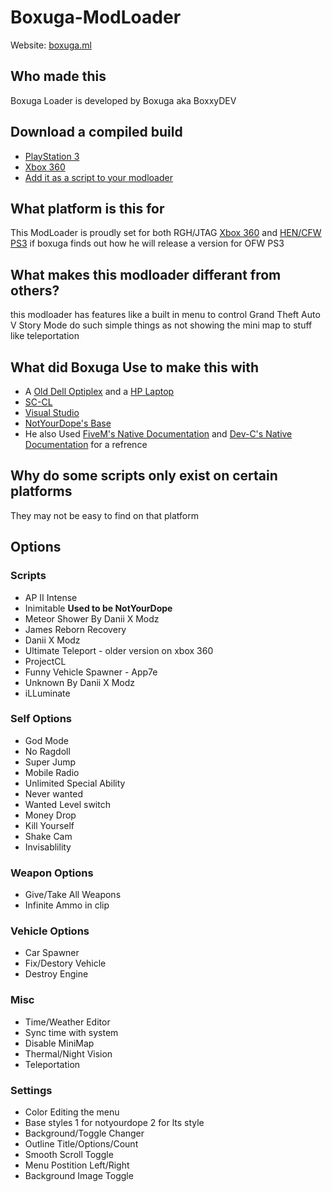 # Boxuga-ModLoader
Website: [boxuga.ml](BoxxyDEV.github.io/boxuga-modloader-site)

## Who made this
Boxuga Loader is developed by Boxuga aka BoxxyDEV 

## Download a compiled build
* [PlayStation 3](https://www.mediafire.com/file/odoggnh8qvbvw9i/update.rpf/file)
* [Xbox 360](https://www.mediafire.com/file/5zknaam7cgxx7zp/tu00000009_00000000/file)
* [Add it as a script to your modloader](https://www.mediafire.com/file/m3yvsf8xwrt0nib/BoxugaLoaderScript.zip/file)

## What platform is this for
This ModLoader is proudly set for both RGH/JTAG [Xbox 360](https://en.wikipedia.org/wiki/Xbox_360) and [HEN/CFW](https://en.wikipedia.org/wiki/PlayStation_3_homebrew) [PS3](https://en.wikipedia.org/wiki/PlayStation_3) if boxuga finds out how he will release a version for OFW PS3

## What makes this modloader differant from others?
this modloader has features like a built in menu to control Grand Theft Auto V Story Mode do such simple things as not showing the mini map to stuff like teleportation

## What did Boxuga Use to make this with
* A [Old Dell Optiplex](https://www.dell.com/en-us/work/shop/cty/pdp/spd/optiplex-780) and a [HP Laptop](https://support.hp.com/au-en/document/c06452793)
* [SC-CL](https://github.com/NativeFunction/SC-CL) 
* [Visual Studio](https://visualstudio.microsoft.com/)
* [NotYourDope's Base](https://archive.org/details/NotYourDopeModloaderBaseCpp)
* He also Used [FiveM's Native Documentation](https://docs.fivem.net/natives/) and [Dev-C's Native Documentation](http://dev-c.com/nativedb/) for a refrence


## Why do some scripts only exist on certain platforms 
They may not be easy to find on that platform

## Options

### Scripts
* AP II Intense
* Inimitable **Used to be NotYourDope**
* Meteor Shower By Danii X Modz
* James Reborn Recovery
* Danii X Modz
* Ultimate Teleport - older version on xbox 360
* ProjectCL
* Funny Vehicle Spawner - App7e
* Unknown By Danii X Modz
* iLLuminate

### Self Options
* God Mode
* No Ragdoll
* Super Jump
* Mobile Radio
* Unlimited Special Ability
* Never wanted
* Wanted Level switch
* Money Drop
* Kill Yourself
* Shake Cam
* Invisablility

### Weapon Options
* Give/Take All Weapons
* Infinite Ammo in clip

### Vehicle Options
* Car Spawner
* Fix/Destory Vehicle
* Destroy Engine

### Misc
* Time/Weather Editor
* Sync time with system
* Disable MiniMap
* Thermal/Night Vision
* Teleportation

### Settings
* Color Editing the menu
* Base styles 1 for notyourdope 2 for lts style
* Background/Toggle Changer
* Outline Title/Options/Count
* Smooth Scroll Toggle
* Menu Postition Left/Right
* Background Image Toggle
